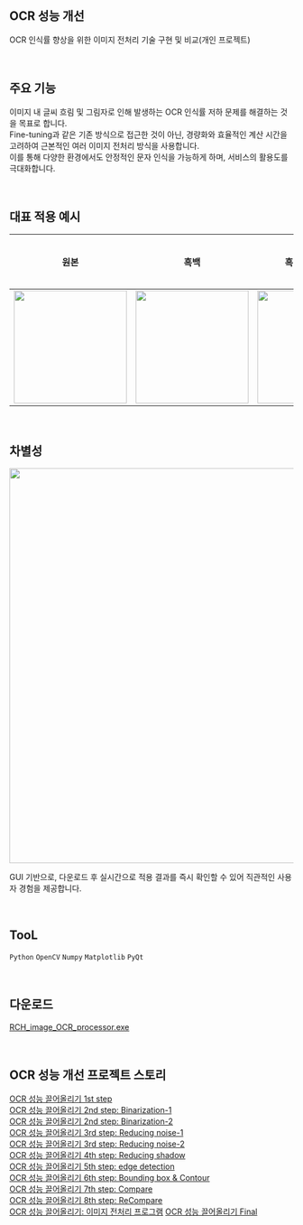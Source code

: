 ## OCR 성능 개선

OCR 인식률 향상을 위한 이미지 전처리 기술 구현 및 비교(개인 프로젝트)

</br>

## 주요 기능

이미지 내 글씨 흐림 및 그림자로 인해 발생하는 OCR 인식률 저하 문제를 해결하는 것을 목표로 합니다.
</br> Fine-tuning과 같은 기존 방식으로 접근한 것이 아닌, 경량화와 효율적인 계산 시간을 고려하여 근본적인 여러 이미지 전처리 방식을 사용합니다.
</br> 이를 통해 다양한 환경에서도 안정적인 문자 인식을 가능하게 하며, 서비스의 활용도를 극대화합니다.

</br>

## 대표 적용 예시

|원본|흑백|흑백 + CLAHE|그림자 제거 + 배경 제거 + CLAHE|그림자 제거 + 배경 제거 + Prewitt Edge|그림자 제거 + 배경 제거 + Mean Adaptive Thresholding|
|:---:|:---:|:---:|:---:|:---:|:---:|
|<img src="https://github.com/user-attachments/assets/f918abd0-ac2b-436f-8d26-ac804facd591" width="200" height="200" />|<img src="https://github.com/user-attachments/assets/4ae7abb1-cb54-4721-9b4e-da5da0e613b8" width="200" height="200" />|<img src="https://github.com/user-attachments/assets/ec93317c-f3ff-49b5-b46b-3fe8fd2fd803" width="200" height="200" />|<img src="https://github.com/user-attachments/assets/4b365c8e-03fd-45f6-bae0-3b99dd0d3d03" width="200" height="200" />|<img src="https://github.com/user-attachments/assets/32f61705-b2c6-4eca-866f-686d1e7a7c65" width="200" height="200" />|<img src="https://github.com/user-attachments/assets/6843413e-f98a-46a4-b7a5-7319477dc414" width="150" height="200" />|

</br>

## 차별성

<img src=https://github.com/user-attachments/assets/c6a09139-4af5-41fe-9b28-cd0b7595f002 height="700px">

GUI 기반으로, 다운로드 후 실시간으로 적용 결과를 즉시 확인할 수 있어 직관적인 사용자 경험을 제공합니다.

</br>

## TooL

`Python` `OpenCV` `Numpy` `Matplotlib` `PyQt`

</br>

## 다운로드

[RCH_image_OCR_processor.exe](https://github.com/Ryuchanghoon/Improve-OCR-Quality/blob/main/improve_OCR_processor/RCH_image_OCR_processor.exe)

</br>

## OCR 성능 개선 프로젝트 스토리

[OCR 성능 끌어올리기 1st step](https://velog.io/@fbckdgns3/OCR-%EC%84%B1%EB%8A%A5-%EB%81%8C%EC%96%B4%EC%98%AC%EB%A6%AC%EA%B8%B0-1st-step)
</br>[OCR 성능 끌어올리기 2nd step: Binarization-1](https://velog.io/@fbckdgns3/OCR-%EC%84%B1%EB%8A%A5-%EB%81%8C%EC%96%B4%EC%98%AC%EB%A6%AC%EA%B8%B0-2nd-step#--manual-thresholding%EC%88%98%EB%8F%99-%EC%9E%84%EA%B3%84%EA%B0%92)
</br>[OCR 성능 끌어올리기 2nd step: Binarization-2](https://velog.io/@fbckdgns3/OCR-%EC%84%B1%EB%8A%A5-%EB%81%8C%EC%96%B4%EC%98%AC%EB%A6%AC%EA%B8%B0-2nd-step-Binarization-2)
</br>[OCR 성능 끌어올리기 3rd step: Reducing noise-1](https://velog.io/@fbckdgns3/OCR-%EC%84%B1%EB%8A%A5-%EB%81%8C%EC%96%B4%EC%98%AC%EB%A6%AC%EA%B8%B0-3rd-step-Reducing-noise-1)
</br>[OCR 성능 끌어올리기 3rd step: Reducing noise-2](https://velog.io/@fbckdgns3/OCR-%EC%84%B1%EB%8A%A5-%EB%81%8C%EC%96%B4%EC%98%AC%EB%A6%AC%EA%B8%B0-3rd-step-Reducing-noise-2)
</br>[OCR 성능 끌어올리기 4th step: Reducing shadow](https://velog.io/@fbckdgns3/OCR-%EC%84%B1%EB%8A%A5-%EB%81%8C%EC%96%B4%EC%98%AC%EB%A6%AC%EA%B8%B0-4th-step-Reducing-shadow)
</br>[OCR 성능 끌어올리기 5th step: edge detection](https://velog.io/@fbckdgns3/OCR-%EC%84%B1%EB%8A%A5-%EB%81%8C%EC%96%B4%EC%98%AC%EB%A6%AC%EA%B8%B0-5th-step-edge-detection)
</br>[OCR 성능 끌어올리기 6th step: Bounding box & Contour](https://velog.io/@fbckdgns3/OCR-%EC%84%B1%EB%8A%A5-%EB%81%8C%EC%96%B4%EC%98%AC%EB%A6%AC%EA%B8%B0-6th-step-Bounding-box-Contour)
</br>[OCR 성능 끌어올리기 7th step: Compare](https://velog.io/@fbckdgns3/OCR-%EC%84%B1%EB%8A%A5-%EB%81%8C%EC%96%B4%EC%98%AC%EB%A6%AC%EA%B8%B0-7th-step-Compare)
</br>[OCR 성능 끌어올리기 8th step: ReCompare](https://velog.io/@fbckdgns3/OCR-%EC%84%B1%EB%8A%A5-%EB%81%8C%EC%96%B4%EC%98%AC%EB%A6%AC%EA%B8%B0-8th-step-ReCompare)
</br>[OCR 성능 끌어올리기: 이미지 전처리 프로그램](https://velog.io/@fbckdgns3/OCR-%EC%84%B1%EB%8A%A5-%EB%81%8C%EC%96%B4%EC%98%AC%EB%A6%AC%EA%B8%B0-%EC%9D%B4%EB%AF%B8%EC%A7%80-%EC%A0%84%EC%B2%98%EB%A6%AC-%ED%94%84%EB%A1%9C%EA%B7%B8%EB%9E%A8)
[OCR 성능 끌어올리기 Final](https://velog.io/@fbckdgns3/OCR-%EC%84%B1%EB%8A%A5-%EB%81%8C%EC%96%B4%EC%98%AC%EB%A6%AC%EA%B8%B0-Final)
